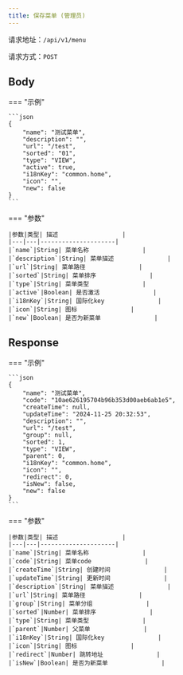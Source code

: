 ```yaml
---
title: 保存菜单 (管理员)
---
```


请求地址：`/api/v1/menu`

请求方式：`POST`

## Body

=== "示例"

    ```json
    {
        "name": "测试菜单",
        "description": "",
        "url": "/test",
        "sorted": "01",
        "type": "VIEW",
        "active": true,
        "i18nKey": "common.home",
        "icon": "",
        "new": false
    }
    ```

=== "参数"

    |参数|类型| 描述                  |
    |---|---|---------------------|
    |`name`|String| 菜单名称               |
    |`description`|String| 菜单描述               |
    |`url`|String| 菜单路径               |
    |`sorted`|String| 菜单排序               |
    |`type`|String| 菜单类型               |
    |`active`|Boolean| 是否激活               |
    |`i18nKey`|String| 国际化key               |
    |`icon`|String| 图标               |
    |`new`|Boolean| 是否为新菜单               |

## Response

=== "示例"

    ```json
    {
        "name": "测试菜单",
        "code": "10ae626195704b96b353d00aeb6ab1e5",
        "createTime": null,
        "updateTime": "2024-11-25 20:32:53",
        "description": "",
        "url": "/test",
        "group": null,
        "sorted": 1,
        "type": "VIEW",
        "parent": 0,
        "i18nKey": "common.home",
        "icon": "",
        "redirect": 0,
        "isNew": false,
        "new": false
    }
    ```

=== "参数"

    |参数|类型| 描述                  |
    |---|---|---------------------|
    |`name`|String| 菜单名称               |
    |`code`|String| 菜单code               |
    |`createTime`|String| 创建时间               |
    |`updateTime`|String| 更新时间               |
    |`description`|String| 菜单描述               |
    |`url`|String| 菜单路径               |
    |`group`|String| 菜单分组               |
    |`sorted`|Number| 菜单排序               |
    |`type`|String| 菜单类型               |
    |`parent`|Number| 父菜单               |
    |`i18nKey`|String| 国际化key               |
    |`icon`|String| 图标               |
    |`redirect`|Number| 跳转地址               |
    |`isNew`|Boolean| 是否为新菜单               |
